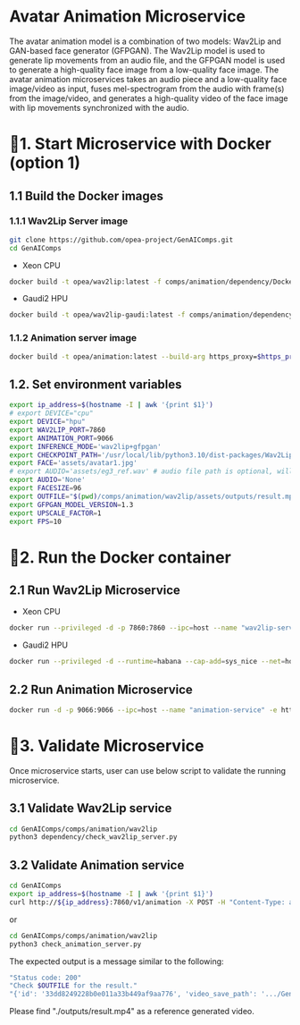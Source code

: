 # Avatar Animation Microservice

The avatar animation model is a combination of two models: Wav2Lip and GAN-based face generator (GFPGAN). The Wav2Lip model is used to generate lip movements from an audio file, and the GFPGAN model is used to generate a high-quality face image from a low-quality face image. The avatar animation microservices takes an audio piece and a low-quality face image/video as input, fuses mel-spectrogram from the audio with frame(s) from the image/video, and generates a high-quality video of the face image with lip movements synchronized with the audio.

# 🚀1. Start Microservice with Docker (option 1)

## 1.1 Build the Docker images

### 1.1.1 Wav2Lip Server image

```bash
git clone https://github.com/opea-project/GenAIComps.git
cd GenAIComps
```

- Xeon CPU

```bash
docker build -t opea/wav2lip:latest -f comps/animation/dependency/Dockerfile .
```

- Gaudi2 HPU

```bash
docker build -t opea/wav2lip-gaudi:latest -f comps/animation/dependency/Dockerfile.intel_hpu .
```

### 1.1.2 Animation server image
```bash
docker build -t opea/animation:latest --build-arg https_proxy=$https_proxy --build-arg http_proxy=$http_proxy -f comps/animation/wav2lip/Dockerfile .
```

## 1.2. Set environment variables

```bash
export ip_address=$(hostname -I | awk '{print $1}')
# export DEVICE="cpu"
export DEVICE="hpu"
export WAV2LIP_PORT=7860
export ANIMATION_PORT=9066
export INFERENCE_MODE='wav2lip+gfpgan'
export CHECKPOINT_PATH='/usr/local/lib/python3.10/dist-packages/Wav2Lip/checkpoints/wav2lip_gan.pth'
export FACE='assets/avatar1.jpg'
# export AUDIO='assets/eg3_ref.wav' # audio file path is optional, will use base64str in the post request as input if is 'None'
export AUDIO='None'
export FACESIZE=96
export OUTFILE="$(pwd)/comps/animation/wav2lip/assets/outputs/result.mp4"
export GFPGAN_MODEL_VERSION=1.3
export UPSCALE_FACTOR=1
export FPS=10
```

# 🚀2. Run the Docker container
## 2.1 Run Wav2Lip Microservice
- Xeon CPU

```bash
docker run --privileged -d -p 7860:7860 --ipc=host --name "wav2lip-service" -v /var/run/docker.sock:/var/run/docker.sock -v /usr/bin/docker:/usr/bin/docker -v $(pwd):$(pwd) -w /home/user/comps/animation -e PYTHON=/usr/bin/python3.11 -e DEVICE=$DEVICE -e INFERENCE_MODE=$INFERENCE_MODE -e CHECKPOINT_PATH=$CHECKPOINT_PATH -e FACE=$FACE -e AUDIO=$AUDIO -e FACESIZE=$FACESIZE -e OUTFILE=$OUTFILE -e GFPGAN_MODEL_VERSION=$GFPGAN_MODEL_VERSION -e UPSCALE_FACTOR=$UPSCALE_FACTOR -e FPS=$FPS -e WAV2LIP_PORT=$WAV2LIP_PORT opea/wav2lip:latest
```

- Gaudi2 HPU

```bash
docker run --privileged -d --runtime=habana --cap-add=sys_nice --net=host --ipc=host --name "wav2lip-gaudi-service" -v /var/run/docker.sock:/var/run/docker.sock -v /usr/bin/docker:/usr/bin/docker -v $(pwd):$(pwd) -w /home/user/comps/animation -e HABANA_VISIBLE_DEVICES=all -e OMPI_MCA_btl_vader_single_copy_mechanism=none -e PYTHON=/usr/bin/python3.10 -e DEVICE=$DEVICE -e INFERENCE_MODE=$INFERENCE_MODE -e CHECKPOINT_PATH=$CHECKPOINT_PATH -e FACE=$FACE -e AUDIO=$AUDIO -e FACESIZE=$FACESIZE -e OUTFILE=$OUTFILE -e GFPGAN_MODEL_VERSION=$GFPGAN_MODEL_VERSION -e UPSCALE_FACTOR=$UPSCALE_FACTOR -e FPS=$FPS -e WAV2LIP_PORT=$WAV2LIP_PORT opea/wav2lip-gaudi:latest
```

## 2.2 Run Animation Microservice
```bash
docker run -d -p 9066:9066 --ipc=host --name "animation-service" -e http_proxy=$http_proxy -e https_proxy=$https_proxy -e WAV2LIP_ENDPOINT=http://$ip_address:7860 opea/animation:latest
```

# 🚀3. Validate Microservice

Once microservice starts, user can use below script to validate the running microservice.

## 3.1 Validate Wav2Lip service

```bash
cd GenAIComps/comps/animation/wav2lip
python3 dependency/check_wav2lip_server.py
```

## 3.2 Validate Animation service

```bash
cd GenAIComps
export ip_address=$(hostname -I | awk '{print $1}')
curl http://${ip_address}:7860/v1/animation -X POST -H "Content-Type: application/json" -d @comps/animation/wav2lip/assets/audio/sample_question.json
```

or

```bash
cd GenAIComps/comps/animation/wav2lip
python3 check_animation_server.py
```

The expected output is a message similar to the following:

```bash
"Status code: 200"
"Check $OUTFILE for the result."
"{'id': '33dd8249228b0e011a33b449af9aa776', 'video_save_path': '.../GenAIComps/comps/animation/wav2lip/assets/outputs/result.mp4'}"
```

Please find "./outputs/result.mp4" as a reference generated video.
